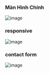 ### Màn Hình Chính 
![image](https://user-images.githubusercontent.com/100074935/182996194-b63a7ef6-e435-4f7a-9dab-36a7b6020b5b.png)


### responsive


![image](https://user-images.githubusercontent.com/100074935/182996231-b3192246-0c0a-4579-b15c-0d7235677a8a.png)

### contact form


![image](https://user-images.githubusercontent.com/100074935/182996318-de99770e-94eb-4d9b-a85d-8c59a0be57a7.png)
